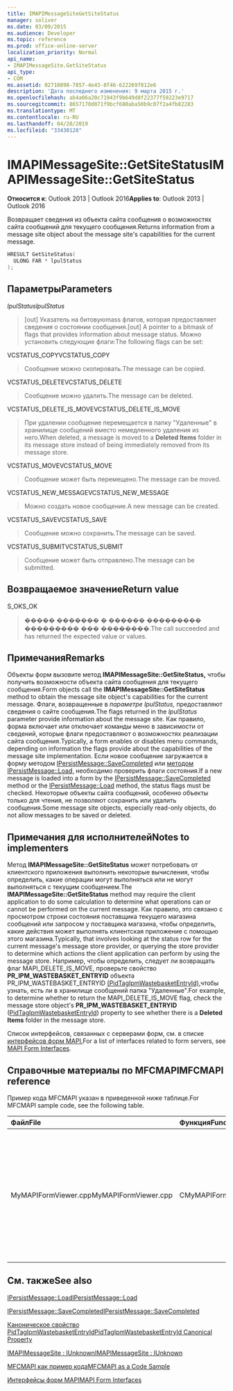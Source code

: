```yaml
---
title: IMAPIMessageSiteGetSiteStatus
manager: soliver
ms.date: 03/09/2015
ms.audience: Developer
ms.topic: reference
ms.prod: office-online-server
localization_priority: Normal
api_name:
- IMAPIMessageSite.GetSiteStatus
api_type:
- COM
ms.assetid: 02718898-7857-4e43-8f46-622269f812e6
description: 'Дата последнего изменения: 9 марта 2015 г.'
ms.openlocfilehash: ab4a06a20c71943f9b649d8f22377f59223e9717
ms.sourcegitcommit: 8657170d071f9bcf680aba50b9c07f2a4fb82283
ms.translationtype: MT
ms.contentlocale: ru-RU
ms.lasthandoff: 04/28/2019
ms.locfileid: "33430128"
---
```

# <a name="imapimessagesitegetsitestatus"></a><span data-ttu-id="6a23b-103">IMAPIMessageSite::GetSiteStatus</span><span class="sxs-lookup"><span data-stu-id="6a23b-103">IMAPIMessageSite::GetSiteStatus</span></span>

  
  
<span data-ttu-id="6a23b-104">**Относится к**: Outlook 2013 | Outlook 2016</span><span class="sxs-lookup"><span data-stu-id="6a23b-104">**Applies to**: Outlook 2013 | Outlook 2016</span></span> 
  
<span data-ttu-id="6a23b-105">Возвращает сведения из объекта сайта сообщения о возможностях сайта сообщений для текущего сообщения.</span><span class="sxs-lookup"><span data-stu-id="6a23b-105">Returns information from a message site object about the message site's capabilities for the current message.</span></span>
  
```cpp
HRESULT GetSiteStatus(
  ULONG FAR * lpulStatus
);
```

## <a name="parameters"></a><span data-ttu-id="6a23b-106">Параметры</span><span class="sxs-lookup"><span data-stu-id="6a23b-106">Parameters</span></span>

 <span data-ttu-id="6a23b-107">_lpulStatus_</span><span class="sxs-lookup"><span data-stu-id="6a23b-107">_lpulStatus_</span></span>
  
> <span data-ttu-id="6a23b-108">[out] Указатель на битовуюmass флагов, которая предоставляет сведения о состоянии сообщения.</span><span class="sxs-lookup"><span data-stu-id="6a23b-108">[out] A pointer to a bitmask of flags that provides information about message status.</span></span> <span data-ttu-id="6a23b-109">Можно установить следующие флаги:</span><span class="sxs-lookup"><span data-stu-id="6a23b-109">The following flags can be set:</span></span>
    
<span data-ttu-id="6a23b-110">VCSTATUS_COPY</span><span class="sxs-lookup"><span data-stu-id="6a23b-110">VCSTATUS_COPY</span></span> 
  
> <span data-ttu-id="6a23b-111">Сообщение можно скопировать.</span><span class="sxs-lookup"><span data-stu-id="6a23b-111">The message can be copied.</span></span> 
    
<span data-ttu-id="6a23b-112">VCSTATUS_DELETE</span><span class="sxs-lookup"><span data-stu-id="6a23b-112">VCSTATUS_DELETE</span></span> 
  
> <span data-ttu-id="6a23b-113">Сообщение можно удалить.</span><span class="sxs-lookup"><span data-stu-id="6a23b-113">The message can be deleted.</span></span>
    
<span data-ttu-id="6a23b-114">VCSTATUS_DELETE_IS_MOVE</span><span class="sxs-lookup"><span data-stu-id="6a23b-114">VCSTATUS_DELETE_IS_MOVE</span></span> 
  
> <span data-ttu-id="6a23b-115">При удалении сообщение перемещается  в папку "Удаленные" в хранилище сообщений вместо немедленного удаления из него.</span><span class="sxs-lookup"><span data-stu-id="6a23b-115">When deleted, a message is moved to a **Deleted Items** folder in its message store instead of being immediately removed from its message store.</span></span> 
    
<span data-ttu-id="6a23b-116">VCSTATUS_MOVE</span><span class="sxs-lookup"><span data-stu-id="6a23b-116">VCSTATUS_MOVE</span></span> 
  
> <span data-ttu-id="6a23b-117">Сообщение может быть перемещено.</span><span class="sxs-lookup"><span data-stu-id="6a23b-117">The message can be moved.</span></span>
    
<span data-ttu-id="6a23b-118">VCSTATUS_NEW_MESSAGE</span><span class="sxs-lookup"><span data-stu-id="6a23b-118">VCSTATUS_NEW_MESSAGE</span></span> 
  
> <span data-ttu-id="6a23b-119">Можно создать новое сообщение.</span><span class="sxs-lookup"><span data-stu-id="6a23b-119">A new message can be created.</span></span>
    
<span data-ttu-id="6a23b-120">VCSTATUS_SAVE</span><span class="sxs-lookup"><span data-stu-id="6a23b-120">VCSTATUS_SAVE</span></span> 
  
> <span data-ttu-id="6a23b-121">Сообщение можно сохранить.</span><span class="sxs-lookup"><span data-stu-id="6a23b-121">The message can be saved.</span></span>
    
<span data-ttu-id="6a23b-122">VCSTATUS_SUBMIT</span><span class="sxs-lookup"><span data-stu-id="6a23b-122">VCSTATUS_SUBMIT</span></span> 
  
> <span data-ttu-id="6a23b-123">Сообщение может быть отправлено.</span><span class="sxs-lookup"><span data-stu-id="6a23b-123">The message can be submitted.</span></span>
    
## <a name="return-value"></a><span data-ttu-id="6a23b-124">Возвращаемое значение</span><span class="sxs-lookup"><span data-stu-id="6a23b-124">Return value</span></span>

<span data-ttu-id="6a23b-125">S_OK</span><span class="sxs-lookup"><span data-stu-id="6a23b-125">S_OK</span></span> 
  
> <span data-ttu-id="6a23b-126">����� ������� � ������ ��������� ��������� ��� ��������.</span><span class="sxs-lookup"><span data-stu-id="6a23b-126">The call succeeded and has returned the expected value or values.</span></span>
    
## <a name="remarks"></a><span data-ttu-id="6a23b-127">Примечания</span><span class="sxs-lookup"><span data-stu-id="6a23b-127">Remarks</span></span>

<span data-ttu-id="6a23b-128">Объекты форм вызовите метод **IMAPIMessageSite::GetSiteStatus,** чтобы получить возможности объекта сайта сообщения для текущего сообщения.</span><span class="sxs-lookup"><span data-stu-id="6a23b-128">Form objects call the **IMAPIMessageSite::GetSiteStatus** method to obtain the message site object's capabilities for the current message.</span></span> <span data-ttu-id="6a23b-129">Флаги, возвращенные в  _параметре lpulStatus,_ предоставляют сведения о сайте сообщения.</span><span class="sxs-lookup"><span data-stu-id="6a23b-129">The flags returned in the  _lpulStatus_ parameter provide information about the message site.</span></span> <span data-ttu-id="6a23b-130">Как правило, форма включает или отключает команды меню в зависимости от сведений, которые флаги предоставляют о возможностях реализации сайта сообщения.</span><span class="sxs-lookup"><span data-stu-id="6a23b-130">Typically, a form enables or disables menu commands, depending on information the flags provide about the capabilities of the message site implementation.</span></span> <span data-ttu-id="6a23b-131">Если новое сообщение загружается в форму методом [IPersistMessage::SaveCompleted](ipersistmessage-savecompleted.md) или [методом IPersistMessage::Load,](ipersistmessage-load.md) необходимо проверить флаги состояния.</span><span class="sxs-lookup"><span data-stu-id="6a23b-131">If a new message is loaded into a form by the [IPersistMessage::SaveCompleted](ipersistmessage-savecompleted.md) method or the [IPersistMessage::Load](ipersistmessage-load.md) method, the status flags must be checked.</span></span> <span data-ttu-id="6a23b-132">Некоторые объекты сайта сообщений, особенно объекты только для чтения, не позволяют сохранить или удалить сообщения.</span><span class="sxs-lookup"><span data-stu-id="6a23b-132">Some message site objects, especially read-only objects, do not allow messages to be saved or deleted.</span></span> 
  
## <a name="notes-to-implementers"></a><span data-ttu-id="6a23b-133">Примечания для исполнителей</span><span class="sxs-lookup"><span data-stu-id="6a23b-133">Notes to implementers</span></span>

<span data-ttu-id="6a23b-134">Метод **IMAPIMessageSite::GetSiteStatus** может потребовать от клиентского приложения выполнить некоторые вычисления, чтобы определить, какие операции могут выполняться или не могут выполняться с текущим сообщением.</span><span class="sxs-lookup"><span data-stu-id="6a23b-134">The **IMAPIMessageSite::GetSiteStatus** method may require the client application to do some calculation to determine what operations can or cannot be performed on the current message.</span></span> <span data-ttu-id="6a23b-135">Как правило, это связано с просмотром строки состояния поставщика текущего магазина сообщений или запросом у поставщика магазина, чтобы определить, какие действия может выполнять клиентская приложение с помощью этого магазина.</span><span class="sxs-lookup"><span data-stu-id="6a23b-135">Typically, that involves looking at the status row for the current message's message store provider, or querying the store provider to determine which actions the client application can perform by using the message store.</span></span> <span data-ttu-id="6a23b-136">Например, чтобы определить, следует ли возвращать флаг MAPI_DELETE_IS_MOVE, проверьте свойство **PR_IPM_WASTEBASKET_ENTRYID** объекта PR_IPM_WASTEBASKET_ENTRYID [(PidTagIpmWastebasketEntryId),](pidtagipmwastebasketentryid-canonical-property.md)чтобы узнать,  есть ли в хранилище сообщений папка "Удаленные".</span><span class="sxs-lookup"><span data-stu-id="6a23b-136">For example, to determine whether to return the MAPI_DELETE_IS_MOVE flag, check the message store object's **PR_IPM_WASTEBASKET_ENTRYID** ([PidTagIpmWastebasketEntryId](pidtagipmwastebasketentryid-canonical-property.md)) property to see whether there is a **Deleted Items** folder in the message store.</span></span> 
  
<span data-ttu-id="6a23b-137">Список интерфейсов, связанных с серверами форм, см. в списке [интерфейсов форм MAPI.](mapi-form-interfaces.md)</span><span class="sxs-lookup"><span data-stu-id="6a23b-137">For a list of interfaces related to form servers, see [MAPI Form Interfaces](mapi-form-interfaces.md).</span></span>
  
## <a name="mfcmapi-reference"></a><span data-ttu-id="6a23b-138">Справочные материалы по MFCMAPI</span><span class="sxs-lookup"><span data-stu-id="6a23b-138">MFCMAPI reference</span></span>

<span data-ttu-id="6a23b-139">Пример кода MFCMAPI указан в приведенной ниже таблице.</span><span class="sxs-lookup"><span data-stu-id="6a23b-139">For MFCMAPI sample code, see the following table.</span></span>
  
|<span data-ttu-id="6a23b-140">**Файл**</span><span class="sxs-lookup"><span data-stu-id="6a23b-140">**File**</span></span>|<span data-ttu-id="6a23b-141">**Функция**</span><span class="sxs-lookup"><span data-stu-id="6a23b-141">**Function**</span></span>|<span data-ttu-id="6a23b-142">**Примечание**</span><span class="sxs-lookup"><span data-stu-id="6a23b-142">**Comment**</span></span>|
|:-----|:-----|:-----|
|<span data-ttu-id="6a23b-143">MyMAPIFormViewer.cpp</span><span class="sxs-lookup"><span data-stu-id="6a23b-143">MyMAPIFormViewer.cpp</span></span>  <br/> |<span data-ttu-id="6a23b-144">CMyMAPIFormViewer::GetSiteStatus</span><span class="sxs-lookup"><span data-stu-id="6a23b-144">CMyMAPIFormViewer::GetSiteStatus</span></span>  <br/> |<span data-ttu-id="6a23b-145">MFCMAPI использует метод **IMAPIMessageSite::GetSiteStatus** для получения состояния указанного сайта.</span><span class="sxs-lookup"><span data-stu-id="6a23b-145">MFCMAPI uses the **IMAPIMessageSite::GetSiteStatus** method to get the status of the specified site.</span></span> <span data-ttu-id="6a23b-146">Он может возвращать VCSTATUS_NEW_MESSAGE, VCSTATUS_SAVE или VCSTATUS_SUBMIT.</span><span class="sxs-lookup"><span data-stu-id="6a23b-146">It can return VCSTATUS_NEW_MESSAGE, VCSTATUS_SAVE, or VCSTATUS_SUBMIT.</span></span>  <br/> |
   
## <a name="see-also"></a><span data-ttu-id="6a23b-147">См. также</span><span class="sxs-lookup"><span data-stu-id="6a23b-147">See also</span></span>



[<span data-ttu-id="6a23b-148">IPersistMessage::Load</span><span class="sxs-lookup"><span data-stu-id="6a23b-148">IPersistMessage::Load</span></span>](ipersistmessage-load.md)
  
[<span data-ttu-id="6a23b-149">IPersistMessage::SaveCompleted</span><span class="sxs-lookup"><span data-stu-id="6a23b-149">IPersistMessage::SaveCompleted</span></span>](ipersistmessage-savecompleted.md)
  
[<span data-ttu-id="6a23b-150">Каноническое свойство PidTagIpmWastebasketEntryId</span><span class="sxs-lookup"><span data-stu-id="6a23b-150">PidTagIpmWastebasketEntryId Canonical Property</span></span>](pidtagipmwastebasketentryid-canonical-property.md)
  
[<span data-ttu-id="6a23b-151">IMAPIMessageSite : IUnknown</span><span class="sxs-lookup"><span data-stu-id="6a23b-151">IMAPIMessageSite : IUnknown</span></span>](imapimessagesiteiunknown.md)


[<span data-ttu-id="6a23b-152">MFCMAPI как пример кода</span><span class="sxs-lookup"><span data-stu-id="6a23b-152">MFCMAPI as a Code Sample</span></span>](mfcmapi-as-a-code-sample.md)
  
[<span data-ttu-id="6a23b-153">Интерфейсы форм MAPI</span><span class="sxs-lookup"><span data-stu-id="6a23b-153">MAPI Form Interfaces</span></span>](mapi-form-interfaces.md)

